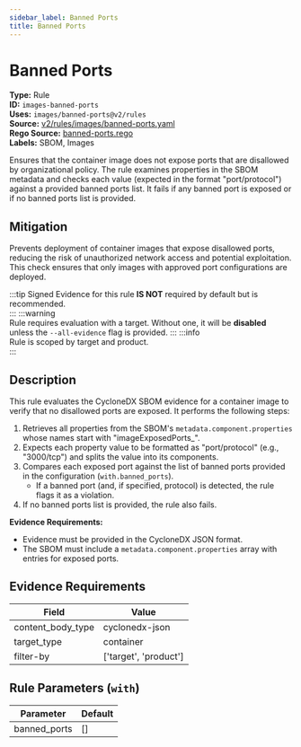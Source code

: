```yaml
---
sidebar_label: Banned Ports
title: Banned Ports
---  
```

# Banned Ports  
**Type:** Rule  
**ID:** `images-banned-ports`  
**Uses:** `images/banned-ports@v2/rules`  
**Source:** [v2/rules/images/banned-ports.yaml](https://github.com/scribe-public/sample-policies/blob/main/v2/rules/images/banned-ports.yaml)  
**Rego Source:** [banned-ports.rego](https://github.com/scribe-public/sample-policies/blob/main/v2/rules/images/banned-ports.rego)  
**Labels:** SBOM, Images  

Ensures that the container image does not expose ports that are disallowed by organizational policy.
The rule examines properties in the SBOM metadata and checks each value (expected in the format "port/protocol") against a provided banned ports list.
It fails if any banned port is exposed or if no banned ports list is provided.



## Mitigation  
Prevents deployment of container images that expose disallowed ports, reducing the risk of unauthorized network access  and potential exploitation. This check ensures that only images with approved port configurations are deployed.


:::tip 
Signed Evidence for this rule **IS NOT** required by default but is recommended.  
::: 
:::warning  
Rule requires evaluation with a target. Without one, it will be **disabled** unless the `--all-evidence` flag is provided.
::: 
:::info  
Rule is scoped by target and product.  
:::  

## Description  
This rule evaluates the CycloneDX SBOM evidence for a container image to verify that no disallowed ports are exposed.
It performs the following steps:

1. Retrieves all properties from the SBOM's `metadata.component.properties` whose names start with "imageExposedPorts_".
2. Expects each property value to be formatted as "port/protocol" (e.g., "3000/tcp") and splits the value into its components.
3. Compares each exposed port against the list of banned ports provided in the configuration (`with.banned_ports`).
   - If a banned port (and, if specified, protocol) is detected, the rule flags it as a violation.
4. If no banned ports list is provided, the rule also fails.

**Evidence Requirements:**

- Evidence must be provided in the CycloneDX JSON format.
- The SBOM must include a `metadata.component.properties` array with entries for exposed ports.


## Evidence Requirements  
| Field | Value |
|-------|-------|
| content_body_type | cyclonedx-json |
| target_type | container |
| filter-by | ['target', 'product'] |

## Rule Parameters (`with`)  
| Parameter | Default |
|-----------|---------|
| banned_ports | [] |
